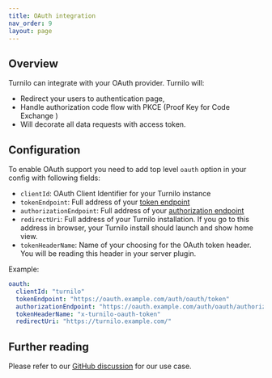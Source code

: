 ```yaml
---
title: OAuth integration
nav_order: 9
layout: page
---
```

 
## Overview

Turnilo can integrate with your OAuth provider. 
Turnilo will:
* Redirect your users to authentication page, 
* Handle authorization code flow with PKCE (Proof Key for Code Exchange )
* Will decorate all data requests with access token. 

## Configuration

To enable OAuth support you need to add top level `oauth` option in your config with following fields:

- `clientId`: OAuth Client Identifier for your Turnilo instance
- `tokenEndpoint`: Full address of your [token endpoint](https://tools.ietf.org/html/rfc6749#section-3.2)
- `authorizationEndpoint`: Full address of your [authorization endpoint](https://tools.ietf.org/html/rfc6749#section-3.1)
- `redirectUri`: Full address of your Turnilo installation. If you go to this address in browser, your Turnilo install should launch and show home view.
- `tokenHeaderName`: Name of your choosing for the OAuth token header. You will be reading this header in your server plugin.

Example:

```yaml
oauth:
  clientId: "turnilo"
  tokenEndpoint: "https://oauth.example.com/auth/oauth/token"
  authorizationEndpoint: "https://oauth.example.com/auth/oauth/authorize"
  tokenHeaderName: "x-turnilo-oauth-token"
  redirectUri: "https://turnilo.example.com/"
```

## Further reading

Please refer to our [GitHub discussion](https://github.com/allegro/turnilo/discussions/734) for our use case. 
